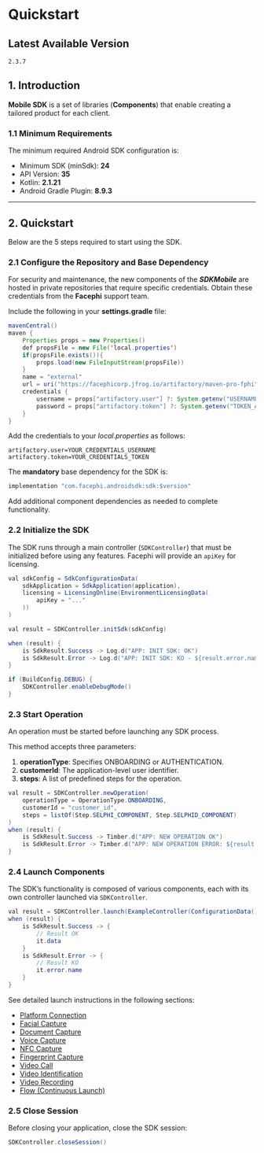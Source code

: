 # Quickstart

## Latest Available Version

```text
2.3.7
```

## 1. Introduction

**Mobile SDK** is a set of libraries (**Components**) that enable creating a tailored product for each client.

### 1.1 Minimum Requirements

The minimum required Android SDK configuration is:

- Minimum SDK (minSdk): **24**
- API Version: **35**
- Kotlin: **2.1.21**
- Android Gradle Plugin: **8.9.3**

---

## 2. Quickstart

Below are the 5 steps required to start using the SDK.

### 2.1 Configure the Repository and Base Dependency

For security and maintenance, the new components of the ***SDKMobile*** are hosted in private repositories that require specific credentials. Obtain these credentials from the **Facephi** support team.

Include the following in your **settings.gradle** file:

```java
mavenCentral()
maven {
    Properties props = new Properties()
    def propsFile = new File('local.properties')
    if(propsFile.exists()){
        props.load(new FileInputStream(propsFile))
    }
    name = "external"
    url = uri("https://facephicorp.jfrog.io/artifactory/maven-pro-fphi")
    credentials {
        username = props["artifactory.user"] ?: System.getenv("USERNAME_ARTIFACTORY")
        password = props["artifactory.token"] ?: System.getenv("TOKEN_ARTIFACTORY")
    }
}
```

Add the credentials to your *local.properties* as follows:

```properties
artifactory.user=YOUR_CREDENTIALS_USERNAME
artifactory.token=YOUR_CREDENTIALS_TOKEN
```

The **mandatory** base dependency for the SDK is:

```java
implementation "com.facephi.androidsdk:sdk:$version"
```

Add additional component dependencies as needed to complete functionality.

### 2.2 Initialize the SDK

The SDK runs through a main controller (`SDKController`) that must be initialized before using any features. Facephi will provide an `apiKey` for licensing.

```java
val sdkConfig = SdkConfigurationData(
    sdkApplication = SdkApplication(application),
    licensing = LicensingOnline(EnvironmentLicensingData(
        apiKey = "..."
    ))
)

val result = SDKController.initSdk(sdkConfig)

when (result) {
    is SdkResult.Success -> Log.d("APP: INIT SDK: OK")
    is SdkResult.Error -> Log.d("APP: INIT SDK: KO - ${result.error.name}")
}

if (BuildConfig.DEBUG) {
    SDKController.enableDebugMode()
}
```

### 2.3 Start Operation

An operation must be started before launching any SDK process.

This method accepts three parameters:

1. **operationType**: Specifies ONBOARDING or AUTHENTICATION.
2. **customerId**: The application-level user identifier.
3. **steps**: A list of predefined steps for the operation.

```java
val result = SDKController.newOperation(
    operationType = OperationType.ONBOARDING,
    customerId = "customer_id",
    steps = listOf(Step.SELPHI_COMPONENT, Step.SELPHID_COMPONENT)
)
when (result) {
    is SdkResult.Success -> Timber.d("APP: NEW OPERATION OK")
    is SdkResult.Error -> Timber.d("APP: NEW OPERATION ERROR: ${result.error.name}")
}
```

### 2.4 Launch Components

The SDK’s functionality is composed of various components, each with its own controller launched via `SDKController`.

```java
val result = SDKController.launch(ExampleController(ConfigurationData()))
when (result) {
    is SdkResult.Success -> {
        // Result OK
        it.data
    }
    is SdkResult.Error -> {
        // Result KO
        it.error.name
    }
}
```

See detailed launch instructions in the following sections:

- [Platform Connection](./Tracking_Component)
- [Facial Capture](./Selphi_Component)
- [Document Capture](./SelphID_Component)
- [Voice Capture](./Voice_Component)
- [NFC Capture](./NFC_Component)
- [Fingerprint Capture](./Phingers_Component)
- [Video Call](./Video_Call_Component)
- [Video Identification](./Video_Id_Component)
- [Video Recording](./Video_Recording_Component)
- [Flow (Continuous Launch)](./Flow_Component)

### 2.5 Close Session

Before closing your application, close the SDK session:

```java
SDKController.closeSession()
```

